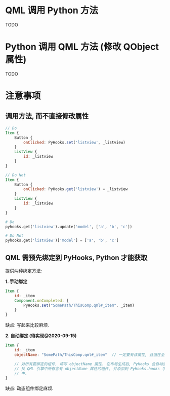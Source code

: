 # QML 调用 Python 方法

TODO

# Python 调用 QML 方法 (修改 QObject 属性)

TODO

# 注意事项

## 调用方法, 而不直接修改属性

```qml
// Do
Item {
    Button {
        onClicked: PyHooks.set('listview', _listview)
    }
    ListView {
        id: _listview
    }
}

// Do Not
Item {
    Button {
        onClicked: PyHooks.get('listview') = _listview
    }
    ListView {
        id: _listview
    }
}
```

```python
# Do
pyhooks.get('listview').update('model', ['a', 'b', 'c'])

# Do Not
pyhooks.get('listview')['model'] = ['a', 'b', 'c']
```

## QML 需预先绑定到 PyHooks, Python 才能获取

提供两种绑定方法:

**1. 手动绑定**

```qml
Item {
    id: _item
    Component.onCompleted: {
        PyHooks.set("SomePath/ThisComp.qml#_item", _item)
    }
}
```

缺点: 写起来比较麻烦.

**2. 自动绑定 (待实现@2020-09-15)**

```qml
Item {
    id: _item
    objectName: "SomePath/ThisComp.qml#_item"  // 一定要有该属性, 且值在全局唯一.

    // 对所有要绑定的组件, 填写 objectName 属性. 在布局生成后, PyHooks 会自动查
    // 找 QML 引擎中所有含有 objectName 属性的组件, 并添加到 PyHooks.hooks 字典
    // 中.
}
```

缺点: 动态组件绑定麻烦.

